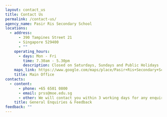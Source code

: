 ```yaml
---
layout: contact_us
title: Contact Us
permalink: /contact-us/
agency_name: Pasir Ris Secondary School
locations:
  - address:
      - 390 Tampines Street 21
      - Singapore 529400
      - ""
    operating_hours:
      - days: Mon - Fri
        time: 7.30am - 5.30pm
        description: Closed on Saturdays, Sundays and Public Holidays
    maps_link: https://www.google.com/maps/place/Pasir+Ris+Secondary+School/@1.3547624,103.9463389,17z/data=!3m1!4b1!4m6!3m5!1s0x31da3d0fe5d243db:0x3930c58c495dfcda!8m2!3d1.354757!4d103.948533!16zL20vMDliYzV2
    title: Main Office
contacts:
  - content:
      - phone: +65 6501 0800
      - email: prss@moe.edu.sg
      - other: We will contact you within 3 working days for any enquiry.
    title: General Enquiries & Feedback
feedback: ""
---
```

